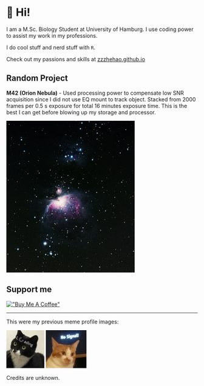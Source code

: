 
# 🦑 Hi!

I am a M.Sc. Biology Student at University of Hamburg. I use coding power to assist my work in my professions. 

I do cool stuff and nerd stuff with `R`. 

Check out my passions and skills at [zzzhehao.github.io](https://zzzhehao.github.io/)

## Random Project

**M42 (Orion Nebula)** - Used processing power to compensate low SNR acquisition since I did not use EQ mount to track object. Stacked from 2000 frames per 0.5 s exposure for total 16 minutes exposure time. This is the best I can get before blowing up my storage and processor.

<div>
<img src="assets/images/M42_20241224_Sequartor_processed.png" height="400px">
</div>

## Support me

[!["Buy Me A Coffee"](https://www.buymeacoffee.com/assets/img/custom_images/orange_img.png)](https://buymeacoffee.com/huzhehaos)

<hr>

This were my previous meme profile images:

<div>
<img src="assets/images/Loading.png" height="100px">
<img src="assets/images/NoSignal.jpeg" height="100px">
</div>

Credits are unknown.
